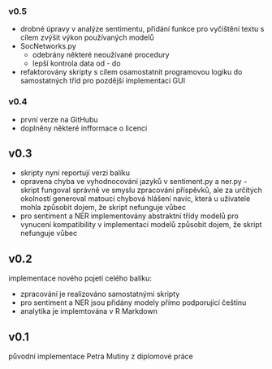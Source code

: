### v0.5

- drobné úpravy v analýze sentimentu, přidání funkce pro vyčištění textu s cílem zvýšit výkon používaných modelů
- SocNetworks.py
  - odebrány některé neoužívané procedury
  - lepší kontrola data od - do
- refaktorovány skripty s cílem osamostatnit programovou logiku do samostatných tříd pro pozdější implementaci GUI

### v0.4

- první verze na GitHubu
- doplněny některé infformace o licenci

## v0.3

- skripty nyní reportují verzi balíku
- opravena chyba ve vyhodnocování jazyků v sentiment.py a ner.py - skript fungoval správně ve smyslu zpracování příspěvků, ale za určitých okolností generoval matoucí chybová hlášení navíc, která u uživatele mohla způsobit dojem, že skript nefunguje vůbec
- pro sentiment a NER implementovány abstraktní třídy modelů pro vynucení kompatibility v implementaci modelů způsobit dojem, že skript nefunguje vůbec

## v0.2

implementace nového pojetí celého balíku:

- zpracování je realizováno samostatnými skripty
- pro sentiment a NER jsou přidány modely přímo podporující češtinu
- analytika je implemtována v R Markdown

## v0.1

původní implementace Petra Mutiny z diplomové práce
